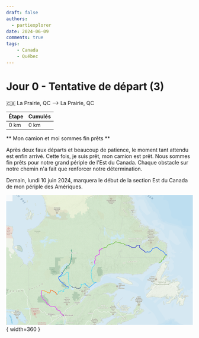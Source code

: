```yaml
---
draft: false
authors:
  - partiexplorer
date: 2024-06-09
comments: true
tags:
    - Canada
    - Québec
---
```


# Jour 0 - Tentative de départ (3)

🇨🇦 La Prairie, QC --> La Prairie, QC


|  Étape  |   Cumulés   |
|---------|-------------|
|  0 km |     0 km  |

** Mon camion et moi sommes fin prêts **

Après deux faux départs et beaucoup de patience, le moment tant attendu est enfin arrivé. Cette fois, je suis prêt, mon camion est prêt. Nous sommes fin prêts pour notre grand périple de l'Est du Canada. Chaque obstacle sur notre chemin n'a fait que renforcer notre détermination.

Demain, lundi 10 juin 2024, marquera le début de la section Est du Canada de mon périple des Amériques.

![Itinéraire](/assets/images/blog/itineraire001.png){ width=360 }

